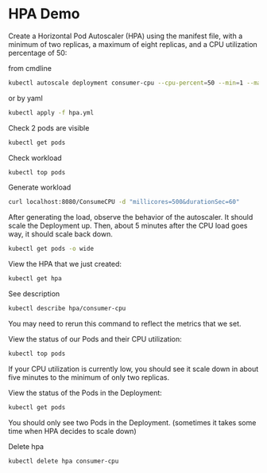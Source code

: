 # HPA Demo

Create a Horizontal Pod Autoscaler (HPA) using the manifest file, with a minimum of two replicas, a maximum of eight replicas, and a CPU utilization percentage of 50:

from cmdline
```sh
kubectl autoscale deployment consumer-cpu --cpu-percent=50 --min=1 --max=8
```
or by yaml
```sh
kubectl apply -f hpa.yml
```

Check 2 pods are visible
```sh
kubectl get pods
```

Check workload
```sh
kubectl top pods
```

Generate workload
```sh
curl localhost:8080/ConsumeCPU -d "millicores=500&durationSec=60" 
```

After generating the load, observe the behavior of the autoscaler. It should scale the Deployment up. Then, about 5 minutes after the CPU load goes way, it should scale back down.

```sh
kubectl get pods -o wide
```

View the HPA that we just created:
```sh
kubectl get hpa
```

See description
```sh
kubectl describe hpa/consumer-cpu
```

You may need to rerun this command to reflect the metrics that we set.

View the status of our Pods and their CPU utilization:

```sh
kubectl top pods
```

If your CPU utilization is currently low, you should see it scale down in about five minutes to the minimum of only two replicas.

View the status of the Pods in the Deployment:
```sh
kubectl get pods
```

You should only see two Pods in the Deployment. (sometimes it takes some time when HPA decides to scale down)

Delete hpa

```sh
kubectl delete hpa consumer-cpu 
```